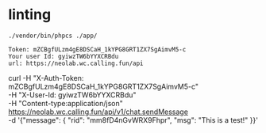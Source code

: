 # linting

```
./vendor/bin/phpcs ./app/
```

```
Token: mZCBgfULzm4gE8DSCaH_1kYPG8GRT1ZX7SgAimvM5-c
Your user Id: gyiwzTW6bYYXCRBdu
url: https://neolab.wc.calling.fun/api

```

curl -H "X-Auth-Token: mZCBgfULzm4gE8DSCaH_1kYPG8GRT1ZX7SgAimvM5-c" \
 -H "X-User-Id: gyiwzTW6bYYXCRBdu" \
 -H "Content-type:application/json" \
 https://neolab.wc.calling.fun/api/v1/chat.sendMessage \
 -d '{"message": { "rid": "mm8fD4nGvWRX9Fhpr", "msg": "This is a test!" }}'
